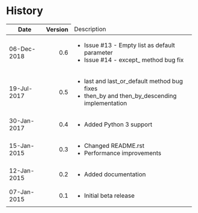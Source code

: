 
# History #

<table>
    <thead>
        <tr>
            <th>Date</th>
            <th style='text-align: right;'>Version</th>
            <td>Description</td>
        </tr>
    </thead>
    <tbody>
        <tr>
            <td>06-Dec-2018</td>
            <td  style='text-align: right;'>0.6</td>
            <td>
                <ul>
                    <li>Issue #13 - Empty list as default parameter</li>
                    <li>Issue #14 - except_ method bug fix</li>
                </ul>
            </td>
        </tr>
        <tr>
            <td>19-Jul-2017</td>
            <td style='text-align: right;'>0.5</td>
            <td>
                <ul>
                    <li>last and last_or_default method bug fixes</li>
                    <li>then_by and then_by_descending implementation</li>
                </ul>
            </td>
        </tr>
        <tr>
            <td>30-Jan-2017</td>
            <td style='text-align: right;'>0.4</td>
            <td>
                <ul>
                    <li>Added Python 3 support</li>
                </ul>
            </td>
        </tr>
        <tr>
            <td>15-Jan-2015</td>
            <td style='text-align: right;'>0.3</td>
            <td>
                <ul>
                    <li>Changed README.rst</li>
                    <li>Performance improvements</li>
                </ul>
            </td>
        </tr>
        <tr>
            <td>12-Jan-2015</td>
            <td  style='text-align: right;'>0.2</td>
            <td>
                <ul>
                    <li>Added documentation</li>
                </ul>
            </td>
        </tr>
        <tr>
            <td>07-Jan-2015</td>
            <td  style='text-align: right;'>0.1</td>
            <td>
                <ul>
                    <li>Initial beta release</li>
                </ul>
            </td>
        </tr>
    </tbody>
</table>
